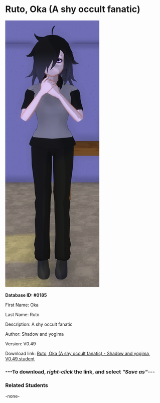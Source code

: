 # Ruto, Oka (A shy occult fanatic)

<img src="../../Files/Images/Ruto, Oka (A shy occult fanatic).png" title="Ruto, Oka (A shy occult fanatic) - Shadow and yogima, V0.49">

**Database ID: #0185**

First Name: Oka

Last Name: Ruto

Description: A shy occult fanatic

Author: Shadow and yogima

Version: V0.49

Download link: <a href="https://raw.githubusercontent.com/Arbiter1223/Daigaku-Gurashi-Custom-Students/master/Files/Student%20Files/Ruto%2C%20Oka%20(A%20shy%20occult%20fanatic)%20-%20Shadow%20and%20yogima%2C%20V0.49.student">Ruto, Oka (A shy occult fanatic) - Shadow and yogima, V0.49.student</a>

### ---**To download, _right-click_ the link, and select _"Save as"_**---

### Related Students

-none-
